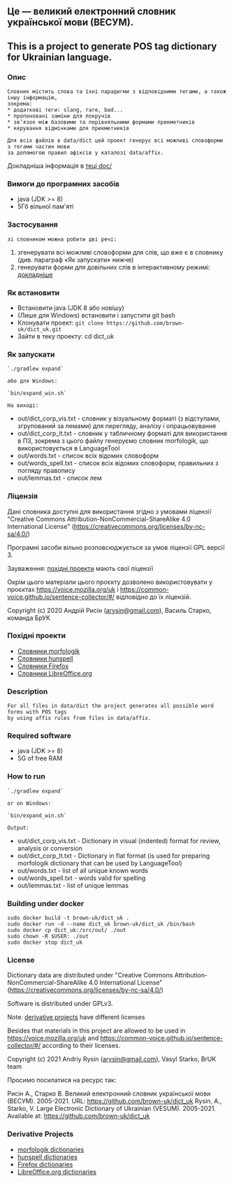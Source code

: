 ## Це — великий електронний словник української мови (ВЕСУМ). ##

## This is a project to generate POS tag dictionary for Ukrainian language. ##



### Опис ###
    Словник містить слова та їхні парадигми з відповідними тегами, а також іншу інформацію,
    зокрема:
    * додаткові теги: slang, rare, bad...
    * пропоновані заміни для покручів
    * зв’язок між базовими та порівняльними формами прикметників
    * керування відмінками для прикметників

    Для всіх файлів в data/dict цей проект генерує всі можливі словоформи з тегами частин мови
    за допомогою правил афіксів у каталозі data/affix.


Докладніша інформація в [теці doc/](doc)


### Вимоги до програмних засобів ###
* java (JDK >= 8)
* 5Гб вільної пам'яті


### Застосування ###
    зі словником можна робити дві речі:
1. згенерувати всі можливі словоформи для слів, що вже є в словнику (див. параграф «Як запускати» нижче)
2. генерувати форми для довільних слів в інтерактивному режимі: [докладніше](doc/interactive_mode.md)


### Як встановити ###
* Встановити java (JDK 8 або новішу)
* (Лише для Windows) встановити і запустити git bash
* Клонувати проект: `git clone https://github.com/brown-uk/dict_uk.git`
* Зайти в теку проекту: cd dict_uk

### Як запускати ###

    `./gradlew expand`
    
    або для Windows:
    
    `bin/expand_win.sh`

    На виході:

* out/dict_corp_vis.txt - словник у візуальному форматі (з відступами, згрупований за лемами) для перегляду, аналізу і опрацьовування
* out/dict_corp_lt.txt - словник у табличному форматі для використання в ПЗ, зокрема з цього файлу генеруємо словник morfologik, що використовується в LanguageTool
* out/words.txt - список всіх відомих словоформ
* out/words_spell.txt - список всіх відомих словоформ, правильних з погляду правопису
* out/lemmas.txt - список лем

### Ліцензія ###

Дані словника доступні для використання згідно з умовами ліцензії "Creative Commons Attribution-NonCommercial-ShareAlike 4.0 International License" (https://creativecommons.org/licenses/by-nc-sa/4.0/)

Програмні засоби вільно розповсюджується за умов ліцензії GPL версії 3.

Зауваження: [похідні проекти](distr/) мають свої ліцензії

Окрім цього матеріали цього проєкту дозволено використовувати у проєктах https://voice.mozilla.org/uk і https://common-voice.github.io/sentence-collector/#/ відповідно до їх ліцензій.


Copyright (c) 2020 Андрій Рисін (arysin@gmail.com), Василь Старко, команда БрУК

### Похідні проекти ###

* [Словники morfologik](distr/morfologik-ukrainian/README.md)
* [Словники hunspell](distr/hunspell/README.md)
* [Словники Firefox](distr/mozilla/README.md)
* [Словники LibreOffice.org](distr/openoffice.org/README.md)


### Description ###
    For all files in data/dict the project generates all possible word forms with POS tags
    by using affix rules from files in data/affix.


### Required software ###
* java (JDK >= 8)
* 5G of free RAM


### How to run ###
    `./gradlew expand`

    or on Windows:

    `bin/expand_win.sh`

    Output:

* out/dict_corp_vis.txt - Dictionary in visual (indented) format for review, analysis or conversion
* out/dict_corp_lt.txt - Dictionary in flat format (is used for preparing morfologik dictionary that can be used by LanguageTool)
* out/words.txt - list of all unique known words
* out/words_spell.txt - words valid for spelling
* out/lemmas.txt - list of unique lemmas

### Building under docker ###

```
sudo docker build -t brown-uk/dict_uk .
sudo docker run -d --name dict_uk brown-uk/dict_uk /bin/bash
sudo docker cp dict_uk:/src/out/ ./out
sudo chown -R $USER: ./out
sudo docker stop dict_uk
```

### License ###

Dictionary data are distributed under "Creative Commons Attribution-NonCommercial-ShareAlike 4.0 International License" (https://creativecommons.org/licenses/by-nc-sa/4.0/)

Software is distributed under GPLv3.

Note: [derivative projects](distr/) have different licenses

Besides that materials in this project are allowed to be used in https://voice.mozilla.org/uk and https://common-voice.github.io/sentence-collector/#/ according to their licenses.

Copyright (c) 2021 Andriy Rysin (arysin@gmail.com), Vasyl Starko, BrUK team

Просимо посилатися на ресурс так:

Рисін А., Старко В. Великий  електронний  словник  української  мови  (ВЕСУМ). 2005-2021. URL: https://github.com/brown-uk/dict_uk
Rysin, A., Starko, V. Large Electronic Dictionary of Ukrainian (VESUM). 2005-2021. Available at: https://github.com/brown-uk/dict_uk

### Derivative Projects ###

* [morfologik dictionaries](distr/morfologik-ukrainian/README.md)
* [hunspell dictionaries](distr/hunspell/README.md)
* [Firefox dictionaries](distr/mozilla/README.md)
* [LibreOffice.org dictionaries](distr/openoffice.org/README.md)
